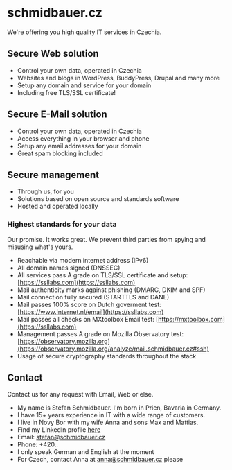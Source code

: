# schmidbauer.cz 

We're offering you high quality IT services in Czechia.

## Secure Web solution
- Control your own data, operated in Czechia 
- Websites and blogs in WordPress, BuddyPress, Drupal and many more
- Setup any domain and service for your domain
- Including free TLS/SSL certificate!

## Secure E-Mail solution
- Control your own data, operated in Czechia 
- Access everything in your browser and phone
- Setup any email addresses for your domain
- Great spam blocking included

## Secure management
- Through us, for you
- Solutions based on open source and standards software
- Hosted and operated locally

### Highest standards for your data

Our promise. It works great. We prevent third parties from spying and misusing what's yours.

- Reachable via modern internet address (IPv6)
- All domain names signed (DNSSEC)
- All services pass A grade on TLS/SSL certificate and setup: [https://ssllabs.com](https://ssllabs.com)
- Mail authenticity marks against phishing (DMARC, DKIM and SPF)
- Mail connection fully secured (STARTTLS and DANE)
- Mail passes 100% score on Dutch goverment test: [https://www.internet.nl/email](https://ssllabs.com)
- Mail passes all checks on MXtoolbox Email test: [https://mxtoolbox.com](https://ssllabs.com)
- Management passes A grade on Mozilla Observatory test: [https://observatory.mozilla.org](https://observatory.mozilla.org/analyze/mail.schmidbauer.cz#ssh)
- Usage of secure cryptography standards throughout the stack

## Contact

Contact us for any request with Email, Web or else.

- My name is Stefan Schmidbauer. I'm born in Prien, Bavaria in Germany. 
- I have 15+ years experience in IT with a wide range of customers.
- I live in Novy Bor with my wife Anna and sons Max and Mattias.
- Find my LinkedIn profile [here](https://www.linkedin.com/in/stefanschmidbauer/)
- Email: [stefan@schmidbauer.cz](mailto:stefan@schmidbauer.cz)
- Phone: +420..
- I only speak German and English at the moment
- For Czech, contact Anna at [anna@schmidbauer.cz](mailto:anna@schmidbauer.cz) please
